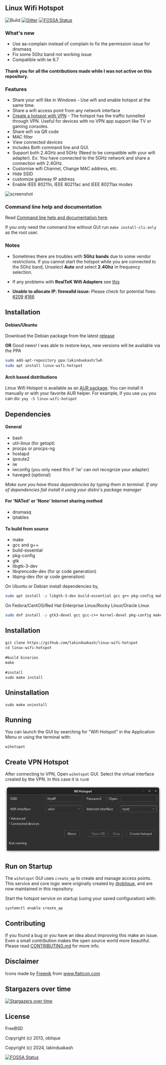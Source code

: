 ## Linux Wifi Hotspot

<!-- [![Build Status](https://travis-ci.com/lakinduakash/linux-wifi-hotspot.svg?branch=master)](https://travis-ci.com/lakinduakash/linux-wifi-hotspot) -->
![Build](https://github.com/lakinduakash/linux-wifi-hotspot/actions/workflows/build.yml/badge.svg)
[![Gitter](https://badges.gitter.im/linux-wihotspot/community.svg)](https://gitter.im/linux-wihotspot/community?utm_source=badge&utm_medium=badge&utm_campaign=pr-badge)
[![FOSSA Status](https://app.fossa.com/api/projects/git%2Bgithub.com%2Flakinduakash%2Flinux-wifi-hotspot.svg?type=shield)](https://app.fossa.com/projects/git%2Bgithub.com%2Flakinduakash%2Flinux-wifi-hotspot?ref=badge_shield)

### What's new
* Use aa-complain instead of complain to fix the permission issue for dnsmasq
* Fix some 5Ghz band not working issue
* Compatible with iw 6.7

#### Thank you for all the contributions made while I was not active on this repository.

### Features

* Share your wifi like in Windows - Use wifi and enable hotspot at the same time.
* Share a wifi access point from any network interface
* [Create a hotspot with VPN](#vpn-hotspot) - The hotspot has the traffic tunnelled through VPN. Useful for devices with no VPN app support like TV or gaming consoles.
* Share wifi via QR code
* MAC filter
* View connected devices
* Includes Both command line and GUI.
* Support both 2.4GHz and 5GHz (Need to be compatible with your wifi adapter). Ex: You have connected to the 5GHz network and share a connection with 2.4GHz.
* Customise wifi Channel, Change MAC address, etc.
* Hide SSID
* customize gateway IP address
* Enable IEEE 80211n, IEEE 80211ac and IEEE 80211ax modes

![screenshot](docs/sc4.png)


### Command line help and documentation

Read [Command line help and documentation here](src/scripts/README.md).

If you only need the command line without GUI run `make install-cli-only` as the root user.

### Notes

- Sometimes there are troubles with **5Ghz bands** due to some vendor restrictions. If you cannot start the hotspot while you are connected to the 5Ghz band, Unselect **Auto** and select **2.4Ghz** in frequency selection.

- If any problems with **RealTeK Wifi Adapters** see [this](docs/howto/realtek.md)

- **Unable to allocate IP: firewalld issue:** Please check for potential fixes: [#209](https://github.com/lakinduakash/linux-wifi-hotspot/issues/209) [#166](https://github.com/lakinduakash/linux-wifi-hotspot/issues/166)

## Installation

#### Debian/Ubuntu

Download the Debian package from the latest [release](https://github.com/lakinduakash/linux-wifi-hotspot/releases/latest)

**OR**
Good news! I was able to restore keys, new versions will be available via the PPA
```bash
sudo add-apt-repository ppa:lakinduakash/lwh
sudo apt install linux-wifi-hotspot

```

#### Arch based distributions

Linux Wifi Hotspot is available as an [AUR package](https://aur.archlinux.org/packages/linux-wifi-hotspot/). You can install it manually or with your favorite AUR helper.
For example, if you use `yay` you can do:
`yay -S linux-wifi-hotspot`

## Dependencies

#### General
* bash
* util-linux (for getopt)
* procps or procps-ng
* hostapd
* iproute2
* iw
* iwconfig (you only need this if 'iw' can not recognize your adapter)
* haveged (optional)

_Make sure you have those dependencies by typing them in terminal. If any of dependencies fail
install it using your distro's package manager_

#### For 'NATed' or 'None' Internet sharing method
* dnsmasq
* iptables

#### To build from source

* make
* gcc and g++
* build-essential
* pkg-config
* gtk
* libgtk-3-dev
* libqrencode-dev (for qr code generation)
* libpng-dev (for qr code generation)

On Ubuntu or Debian install dependencies by,

```bash
sudo apt install -y libgtk-3-dev build-essential gcc g++ pkg-config make hostapd libqrencode-dev libpng-dev
```

On Fedora/CentOS/Red Hat Enterprise Linux/Rocky Linux/Oracle Linux
```bash
sudo dnf install -y gtk3-devel gcc gcc-c++ kernel-devel pkg-config make hostapd qrencode-devel libpng-devel
```

## Installation

    git clone https://github.com/lakinduakash/linux-wifi-hotspot
    cd linux-wifi-hotspot

    #build binaries
    make

    #install
    sudo make install

## Uninstallation
    sudo make uninstall

## Running
You can launch the GUI by searching for "Wifi Hotspot" in the Application Menu
or using the terminal with:

    wihotspot

<h2 id="vpn-hotspot">Create VPN Hotspot</h2>

After connecting to VPN, Open `wihotspot` GUI. Select the virtual interface created by the VPN. In this case it is `tun0`

![image](docs/vpn.png)




## Run on Startup
The `wihotspot` GUI uses `create_ap` to create and manage access points. This service and core logic were originally created by
[@oblique](http://github.com/oblique), and are now maintained in this
repository.

Start the hotspot service on startup (using your saved configuration) with:

    systemctl enable create_ap





## Contributing

If you found a bug or you have an idea about improving this make an issue. Even a small contribution makes the open source world more beautiful.
Please read [CONTRIBUTING.md](CONTRIBUTING.md) for more info.

## Disclaimer
<div>Icons made by <a href="https://www.freepik.com" title="Freepik">Freepik</a> from <a href="https://www.flaticon.com/" title="Flaticon">www.flaticon.com</a></div>


## Stargazers over time

[![Stargazers over time](https://starchart.cc/lakinduakash/linux-wifi-hotspot.svg)](https://starchart.cc/lakinduakash/linux-wifi-hotspot)


## License
FreeBSD

Copyright (c) 2013, oblique

Copyright (c) 2024, lakinduakash


[![FOSSA Status](https://app.fossa.com/api/projects/git%2Bgithub.com%2Flakinduakash%2Flinux-wifi-hotspot.svg?type=large)](https://app.fossa.com/projects/git%2Bgithub.com%2Flakinduakash%2Flinux-wifi-hotspot?ref=badge_large)
